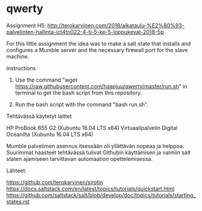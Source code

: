# qwerty
Assignment H5: http://terokarvinen.com/2018/aikataulu-%E2%80%93-palvelinten-hallinta-ict4tn022-4-ti-5-ke-5-loppukevat-2018-5p


For this little assignment the idea was to make a salt state that installs and configures a Mumble server and the necessary firewall port for the slave machine.


Instructions

1. Use the command "wget https://raw.githubusercontent.com/haapjuu/qwerty/master/run.sh" in terminal to get the bash script from this repository.

2. Run the bash script with the command "bash run.sh".


Tehtävässä käytetyt laittet

 HP ProBook 655 G2 (Xubuntu 16.04 LTS x64)
 Virtuaalipalvelin Digital Oceanilta (Xubuntu 16.04 LTS x64)

Mumble palvelimen asennus itsessään oli yllättävän nopeaa ja helppoa. Suurimmat haasteet tehtävässä tulivat Githubin käyttämisen ja valmiin salt staten ajamiseen tarvittavan automaation opettelemisessa.


 
Lähteet:

 https://github.com/terokarvinen/sirotin
 https://docs.saltstack.com/en/latest/topics/tutorials/quickstart.html
 https://github.com/saltstack/salt/blob/develop/doc/topics/tutorials/starting_states.rst
